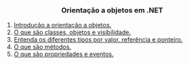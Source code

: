 <h3 align="center">Orientação a objetos em .NET</h3>

<ol>
    <li>
         <a href="https://github.com/lucasrmagalhaes/orientacaoObjetosDotNet-DIO/blob/main/1.%20Introdu%C3%A7%C3%A3o%20a%20orienta%C3%A7%C3%A3o%20a%20objetos/README.md">Introdução a orientação a objetos.</a>
    </li>
    <li>
        <a href="https://github.com/lucasrmagalhaes/orientacaoObjetosDotNet-DIO/blob/main/2.%20O%20que%20s%C3%A3o%20classes%2C%20objetos%20e%20visibilidade/README.md">O que são classes, objetos e visibilidade.</a>
    </li>
    <li>
        <a href="https://github.com/lucasrmagalhaes/orientacaoObjetosDotNet-DIO/blob/main/3.%20Entenda%20os%20diferentes%20tipos%20por%20valor%2C%20refer%C3%AAncia%20e%20ponteiro/README.md">Entenda os diferentes tipos por valor, referência e ponteiro.</a>
    </li>
        <li>
        <a href="https://github.com/lucasrmagalhaes/orientacaoObjetosDotNet-DIO/blob/main/4.%20O%20que%20s%C3%A3o%20m%C3%A9todos/README.md">O que são métodos.</a>
    </li>
        <li>
        <a href="https://github.com/lucasrmagalhaes/orientacaoObjetosDotNet-DIO/blob/main/5.%20O%20que%20s%C3%A3o%20propriedades%20e%20eventos/README.md">O que são propriedades e eventos.</a>
    </li>
</ol>